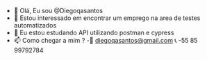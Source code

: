 - 👋 Olá, Eu sou @Diegoqasantos
- 👀 Estou interessado em encontrar um emprego na area de testes automatizados
- 🌱 Eu estou estudando API utilizando postman e cypress 
- 📫 Como chegar a mim ?
-📩 diegoqasantos@gmail.com
 📞 -55 85 99792784

<!---
Diegoqasantos/Diegoqasantos is a ✨ special ✨ repository because its `README.md` (this file) appears on your GitHub profile.
You can click the Preview link to take a look at your changes.
--->
